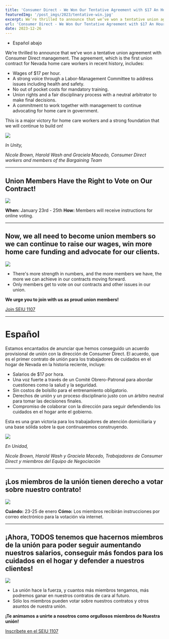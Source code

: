 ```yaml
---
title: 'Consumer Direct - We Won Our Tentative Agreement with $17 An Hour!'
featuredImg: '/post_imgs/2023/tentative-win.jpg'
excerpt: We’re thrilled to announce that we’ve won a tentative union agreement with Consumer Direct management.
url: 'Consumer Direct - We Won Our Tentative Agreement with $17 An Hour!'
date: 2023-12-26
---
```


* Español abajo

We’re thrilled to announce that we’ve won a tentative union agreement with Consumer Direct management. The agreement, which is the first union contract for Nevada home care workers in recent history, includes:

*	Wages of $17 per hour.
*	A strong voice through a Labor-Management Committee to address issues including health and safety.
*	No out of pocket costs for mandatory training.
*	Union rights and a fair disciplinary process with a neutral arbitrator to make final decisions.
*	A commitment to work together with management to continue advocating for home care in government.

This is a major victory for home care workers and a strong foundation that we will continue to build on!

![](/post_imgs/2023/tentative-win.jpg)

*In Unity,*

*Nicole Brown, Harold Wash and Graciela Macedo,*
*Consumer Direct workers and members of the Bargaining Team*

-----

## Union Members Have the Right to Vote on Our Contract!

![](/post_imgs/2023/seiu-vote.png)

**When:** January 23rd - 25th
**How:** Members will receive instructions for online voting.

-----

## Now, we all need to become union members so we can continue to raise our wages, win more home care funding and advocate for our clients.

![](/post_imgs/2023/tentative-win2.jpg)

*	There's more strength in numbers, and the more members we have, the more we can achieve in our contracts moving forward. 
*	Only members get to vote on our contracts and other issues in our union.

**We urge you to join with us as proud union members!**

[Join SEIU 1107](/join)

-----

# Español

Estamos encantados de anunciar que hemos conseguido un acuerdo provisional de unión con la dirección de Consumer Direct. El acuerdo, que es el primer contrato de unión para los trabajadores de cuidados en el hogar de Nevada en la historia reciente, incluye:

*	Salarios de $17 por hora.
*	Una voz fuerte a través de un Comité Obrero-Patronal para abordar cuestiones como la salud y la seguridad.
*	Sin costos de bolsillo para el entrenamiento obligatorio.
*	Derechos de unión y un proceso disciplinario justo con un árbitro neutral para tomar las decisiones finales.
*	Compromiso de colaborar con la dirección para seguir defendiendo los cuidados en el hogar ante el gobierno.

Esta es una gran victoria para los trabajadores de atención domiciliaria y una base sólida sobre la que continuaremos construyendo.

![](/post_imgs/2023/tentative-win.jpg)

*En Unidad,*

*Nicole Brown, Harold Wash y Graciela Macedo,*
*Trabajadores de Consumer Direct y miembros del Equipo de Negociación*

-----

## ¡Los miembros de la unión tienen derecho a votar sobre nuestro contrato!

![](/post_imgs/2023/seiu-vote.png)

**Cuándo:** 23-25 de enero
**Cómo:** Los miembros recibirán instrucciones por correo electrónico para la votación vía internet.

-----

## ¡Ahora, TODOS tenemos que hacernos miembros de la unión para poder seguir aumentando nuestros salarios, conseguir más fondos para los cuidados en el hogar y defender a nuestros clientes!

![](/post_imgs/2023/tentative-win2.jpg)

*	La unión hace la fuerza, y cuantos más miembros tengamos, más podremos ganar en nuestros contratos de cara al futuro.
*	Sólo los miembros pueden votar sobre nuestros contratos y otros asuntos de nuestra unión.

**¡Te animamos a unirte a nosotros como orgullosos miembros de Nuestra unión!**

[Inscríbete en el SEIU 1107](/join)


